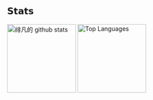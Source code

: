 ## 𝗦𝘁𝗮𝘁𝘀

<p align="left">
<img alt="绯凡的 github stats" height='160' src="https://github-readme-stats.vercel.app/api?username=geoffgu&show_icons=true&count_private=true&theme=react">
<img alt="Top Languages" height='160' src="https://github-readme-stats.vercel.app/api/top-langs/?username=geoffgu&layout=compact&theme=react">
</p>

<!--
**geoffgu/geoffgu** is a ✨ _special_ ✨ repository because its `README.md` (this file) appears on your GitHub profile.

Here are some ideas to get you started:

- 🔭 I’m currently working on ...
- 🌱 I’m currently learning ...
- 👯 I’m looking to collaborate on ...
- 🤔 I’m looking for help with ...
- 💬 Ask me about ...
- 📫 How to reach me: ...
- 😄 Pronouns: ...
- ⚡ Fun fact: ...
-->
